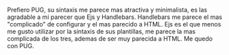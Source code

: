 Prefiero PUG, su sintaxis me parece mas atractiva y minimalista, es las agradable a mi parecer que Ejs y Handlebars.
Handlebars me parece el mas "complicado" de configurar y el mas parecido a HTML.
Ejs es el que menos me gusto utilizar por la sintaxis de sus plantillas, me parece la mas complicada de los tres, ademas de ser muy parecida a HTML.
Me quedo con PUG.